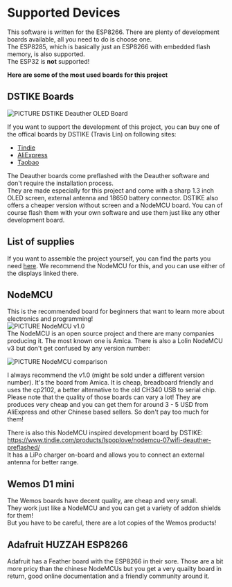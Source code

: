 # Supported Devices

This software is written for the ESP8266. There are plenty of development boards available, all you need to do is choose one.  
The ESP8285, which is basically just an ESP8266 with embedded flash memory, is also supported.  
The ESP32 is **not** supported!  

**Here are some of the most used boards for this project**

## DSTIKE Boards
![PICTURE DSTIKE Deauther OLED Board](https://raw.githubusercontent.com/spacehuhn/esp8266_deauther/master/img/DSTIKE_Deauther_Board.jpg)

If you want to support the development of this project, you can buy one of the offical boards by DSTIKE (Travis Lin) on following sites:  
- [Tindie](https://tindie.com/stores/lspoplove)  
- [AliExpress](https://dstike.aliexpress.com/store/2996024)  
- [Taobao](https://shop135375846.taobao.com)  

The Deauther boards come preflashed with the Deauther software and don't require the installation process.  
They are made especially for this project and come with a sharp 1.3 inch OLED screen, external antenna and 18650 battery connector. DSTIKE also offers a cheaper version without screen and a NodeMCU board. You can of course flash them with your own software and use them just like any other development board.  

## List of supplies
If you want to assemble the project yourself, you can find the parts you need [here](https://github.com/PwnKitteh/InsanelyCheapElectronics#deauther-20). We recommend the NodeMCU for this, and you can use either of the displays linked there. 

## NodeMCU
This is the recommended board for beginners that want to learn more about electronics and programming!  
![PICTURE NodeMCU v1.0](https://raw.githubusercontent.com/spacehuhn/nodemcu-devkit-v1.0/master/Documents/NodeMCU_DEVKIT_1.0.jpg)  
The NodeMCU is an open source project and there are many companies producing it. The most known one is Amica. There is also a Lolin NodeMCU v3 but don't get confused by any version number:    


![PICTURE NodeMCU comparison](https://raw.githubusercontent.com/spacehuhn/esp8266_deauther/master/img/nodemcus.jpg)  


I always recommend the v1.0 (might be sold under a different version number). It's the board from Amica. It is cheap, breadboard friendly and uses the cp2102, a better alternative to the old CH340 USB to serial chip.  
Please note that the quality of those boards can vary a lot! They are produces very cheap and you can get them for around 3 - 5 USD from AliExpress and other Chinese based sellers. So don't pay too much for them!  

There is also this NodeMCU inspired development board by DSTIKE:  
https://www.tindie.com/products/lspoplove/nodemcu-07wifi-deauther-preflashed/  
It has a LiPo charger on-board and allows you to connect an external antenna for better range.  

## Wemos D1 mini
The Wemos boards have decent quality, are cheap and very small.  
They work just like a NodeMCU and you can get a variety of addon shields for them!  
But you have to be careful, there are a lot copies of the Wemos products!  

## Adafruit HUZZAH ESP8266
Adafruit has a Feather board with the ESP8266 in their sore. Those are a bit more pricy than the chinese NodeMCUs but you get a very quailty board in return, good online documentation and a friendly community around it.  

